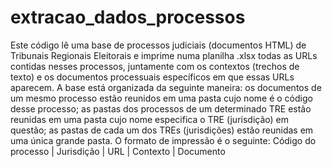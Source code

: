 # extracao_dados_processos

Este código lê uma base de processos judiciais (documentos HTML) de Tribunais Regionais Eleitorais e imprime numa planilha .xlsx todas as URLs contidas nesses processos, juntamente com os contextos (trechos de texto) e os documentos processuais específicos em que essas URLs aparecem. A base está organizada da seguinte maneira: os documentos de um mesmo processo estão reunidos em uma pasta cujo nome é o código desse processo; as pastas dos processos de um determinado TRE estão reunidas em uma pasta cujo nome especifica o TRE (jurisdição) em questão; as pastas de cada um dos TREs (jurisdições) estão reunidas em uma única grande pasta.
O  formato de impressão é o seguinte:
Código do processo | Jurisdição | URL | Contexto | Documento
